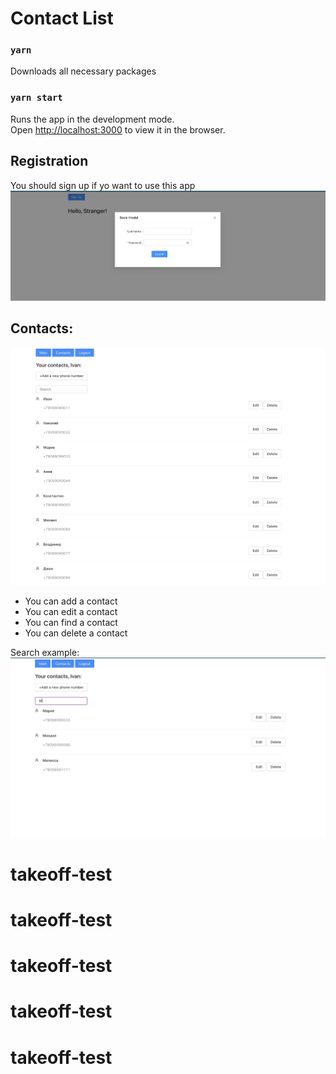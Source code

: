 # Contact List

### `yarn`

Downloads all necessary packages

### `yarn start`

Runs the app in the development mode.<br />
Open [http://localhost:3000](http://localhost:3000) to view it in the browser.


## Registration 
You should sign up if yo want to use this app
![screenshot](readme-assets/Registration.png)

## Contacts:

![screenshot](readme-assets/allContacts.png)

- You can add a contact
- You can edit a contact
- You can find a contact
- You can delete a contact

Search example:
![screenshot](readme-assets/Search.png)
# takeoff-test
# takeoff-test
# takeoff-test
# takeoff-test
# takeoff-test
